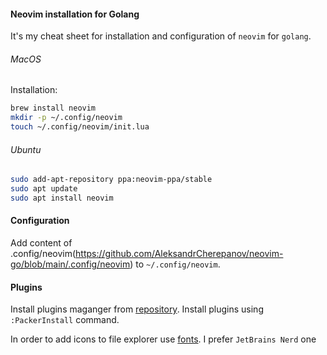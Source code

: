 #### Neovim installation for Golang
It's my сheat sheet for installation and configuration of `neovim` for `golang`.

###### MacOS
Installation:
```bash
brew install neovim
mkdir -p ~/.config/neovim
touch ~/.config/neovim/init.lua
```

###### Ubuntu
```bash
sudo add-apt-repository ppa:neovim-ppa/stable
sudo apt update
sudo apt install neovim
```

#### Configuration
Add content of .config/neovim(https://github.com/AleksandrCherepanov/neovim-go/blob/main/.config/neovim) 
to `~/.config/neovim`.

#### Plugins
Install plugins maganger from [repository](https://github.com/wbthomason/packer.nvim).
Install plugins using `:PackerInstall` command.

In order to add icons to file explorer use [fonts](https://www.nerdfonts.com/font-downloads). 
I prefer `JetBrains Nerd` one
